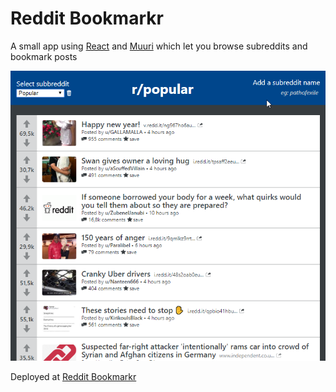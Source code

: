 # Reddit Bookmarkr

A small app using [React](https://reactjs.org/) and [Muuri](https://haltu.github.io/muuri/) which let you browse subreddits and bookmark posts

![demo](./demo.png)

Deployed at [Reddit Bookmarkr](https://reddit-bookmarkr-yoyote.surge.sh/)

